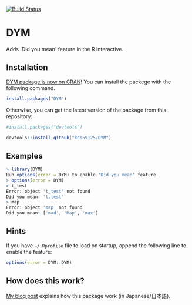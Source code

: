 [![Build Status](https://travis-ci.org/kos59125/DYM.svg?branch=master)](https://travis-ci.org/kos59125/DYM)

DYM
===

Adds 'Did you mean' feature in the R interactive.


Installation
------------

[DYM package is now on CRAN](http://cran.r-project.org/package=DYM)!
You can install the packege with the following command.

```r
install.packages("DYM")
```

Otherwise, you can get the latest version of the package from this repository:

```r
#install.packages("devtools")

devtools::install_github("kos59125/DYM")
```

Examples
--------

```r
> library(DYM)
Run options(error = DYM) to enable 'Did you mean' feature
> options(error = DYM)
> t_test
Error: object 't_test' not found
Did you mean: 't.test'
> map
Error: object 'map' not found
Did you mean: ['mad', 'Map', 'max']
```

Hints
-----

If you have `~/.Rprofile` file to load on startup,
append the following line to enable the feature:

```r
options(error = DYM::DYM)
```

How does this work?
-------------------

[My blog post](http://blog.recyclebin.jp/archives/4439) explains how this package work (in Japanese/日本語).


